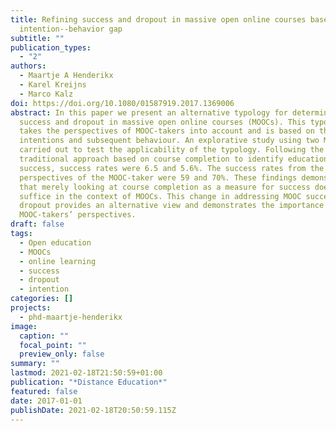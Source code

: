 ```yaml
---
title: Refining success and dropout in massive open online courses based on the
  intention--behavior gap
subtitle: ""
publication_types:
  - "2"
authors:
  - Maartje A Henderikx
  - Karel Kreijns
  - Marco Kalz
doi: https://doi.org/10.1080/01587919.2017.1369006
abstract: In this paper we present an alternative typology for determining
  success and dropout in massive open online courses (MOOCs). This typology
  takes the perspectives of MOOC-takers into account and is based on the their
  intentions and subsequent behaviour. An explorative study using two MOOCs was
  carried out to test the applicability of the typology. Following the
  traditional approach based on course completion to identify educational
  success, success rates were 6.5 and 5.6%. The success rates from the
  perspectives of the MOOC-taker were 59 and 70%. These findings demonstrate
  that merely looking at course completion as a measure for success does not
  suffice in the context of MOOCs. This change in addressing MOOC success and
  dropout provides an alternative view and demonstrates the importance of
  MOOC-takers’ perspectives.
draft: false
tags:
  - Open education
  - MOOCs
  - online learning
  - success
  - dropout
  - intention
categories: []
projects:
  - phd-maartje-henderikx
image:
  caption: ""
  focal_point: ""
  preview_only: false
summary: ""
lastmod: 2021-02-18T21:50:59+01:00
publication: "*Distance Education*"
featured: false
date: 2017-01-01
publishDate: 2021-02-18T20:50:59.115Z
---
```

